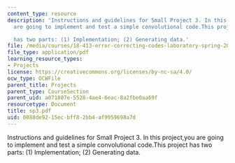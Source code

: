 ```yaml
---
content_type: resource
description: 'Instructions and guidelines for Small Project 3. In this project,you
  are going to implement and test a simple convolutional code.This project

  has two parts: (1) Implementation; (2) Generating data.'
file: /media/courses/18-413-error-correcting-codes-laboratory-spring-2004/0088de9215ecbff82bb4af9959698a7d_sp3.pdf
file_type: application/pdf
learning_resource_types:
- Projects
license: https://creativecommons.org/licenses/by-nc-sa/4.0/
ocw_type: OCWFile
parent_title: Projects
parent_type: CourseSection
parent_uid: a071807e-5528-4ae4-6eac-8a2fbe0aa69f
resourcetype: Document
title: sp3.pdf
uid: 0088de92-15ec-bff8-2bb4-af9959698a7d
---
```

Instructions and guidelines for Small Project 3. In this project,you are going to implement and test a simple convolutional code.This project
has two parts: (1) Implementation; (2) Generating data.